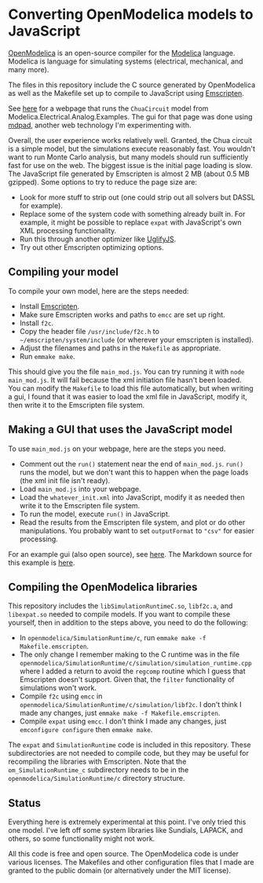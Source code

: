 # Converting OpenModelica models to JavaScript

[OpenModelica](http://openmodelica.org) is an open-source compiler for
the [Modelica](http://modelica.org) language. Modelica is language for
simulating systems (electrical, mechanical, and many more).

The files in this repository include the C source generated by
OpenModelica as well as the Makefile set up to compile to JavaScript
using [Emscripten](http://emscripten.org/).

See [here](http://tshort.github.io/mdpad/mdpad.html?chua.md) for a
webpage that runs the `ChuaCircuit` model from
Modelica.Electrical.Analog.Examples. The gui for that page was done
using [mdpad](http://tshort.github.io/mdpad/), another web technology
I'm experimenting with.

Overall, the user experience works relatively well. Granted, the Chua
circuit is a simple model, but the simulations execute reasonably
fast. You wouldn't want to run Monte Carlo analysis, but many models
should run sufficiently fast for use on the web. The biggest issue is
the initial page loading is slow. The JavaScript file generated by
Emscripten is almost 2 MB (about 0.5 MB gzipped). Some options to try
to reduce the page size are:

- Look for more stuff to strip out (one could strip out all solvers but
  DASSL for example).
- Replace some of the system code with something already built in. For
  example, it might be possible to replace `expat` with JavaScript's
  own XML processing functionality.
- Run this through another optimizer like
  [UglifyJS](http://lisperator.net/uglifyjs/).
- Try out other Emscripten optimizing options.

## Compiling your model

To compile your own model, here are the steps needed:

- Install [Emscripten](http://emscripten.org/).
- Make sure Emscripten works and paths to `emcc` are set up right.
- Install `f2c`.
- Copy the header file `/usr/include/f2c.h` to
  `~/emscripten/system/include` (or wherever your emscripten is installed).
- Adjust the filenames and paths in the `Makefile` as appropriate.
- Run `emmake make`.

This should give you the file `main_mod.js`. You can try running it
with `node main_mod.js`. It will fail because the xml initiation file
hasn't been loaded. You can modify the `Makefile` to load this file
automatically, but when writing a gui, I found that it was easier to
load the xml file in JavaScript, modify it, then write it to the
Emscripten file system.

## Making a GUI that uses the JavaScript model

To use `main_mod.js` on your webpage, here are the steps you need. 

- Comment out the `run()` statement near the end of `main_mod.js`.
  `run()` runs the model, but we don't want this to happen when the
  page loads (the xml init file isn't ready).
- Load `main_mod.js` into your webpage.
- Load the `whatever_init.xml` into JavaScript, modify it as needed
  then write it to the Emscripten file system.
- To run the model, execute `run()` in JavaScript. 
- Read the results from the Emscripten file system, and plot or do
  other manipulations. You probably want to set `outputFormat` to
  `"csv"` for easier processing.

For an example gui (also open source), see
[here](http://tshort.github.io/mdpad/mdpad.html?chua.md). The Markdown
source for this example is
[here](http://tshort.github.io/mdpad/chua.md). 

## Compiling the OpenModelica libraries

This repository includes the `libSimulationRuntimeC.so`, `libf2c.a`, and
`libexpat.so` needed to compile models. If you want to compile these
yourself, then in addition to the steps above, you need to do the
following:

- In `openmodelica/SimulationRuntime/c`, run `emmake make -f
  Makefile.emscripten`. 
- The only change I remember making to the C runtime was in the file
  `openmodelica/SimulationRuntime/c/simulation/simulation_runtime.cpp`
  where I added a return to avoid the `regcomp` routine which I guess
  that Emscripten doesn't support. Given that, the `filter`
  functionality of simulations won't work.
- Compile `f2c` using `emcc` in
  `openmodelica/SimulationRuntime/c/simulation/libf2c`. I don't think
  I made any changes, just `emmake make -f Makefile.emscripten`.
- Compile `expat` using `emcc`. I don't think I made any changes,
  just `emconfigure configure` then `emmake make`. 

The `expat` and `SimulationRuntime` code is included in this
repository. These subdirectories are not needed to compile code, but
they may be useful for recompiling the libraries with Emscripten. Note
that the `om_SimulationRuntime_c` subdirectory needs to be in the
`openmodelica/SimulationRuntime/c` directory structure.

## Status

Everything here is extremely experimental at this point. I've only
tried this one model. I've left off some system libraries like
Sundials, LAPACK, and others, so some functionality might not work.

All this code is free and open source. The OpenModelica code is under
various licenses. The Makefiles and other configuration files that I
made are granted to the public domain (or alternatively under the MIT
license). 
